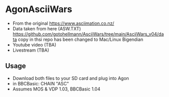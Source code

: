# AgonAsciiWars
- From the original https://www.asciimation.co.nz/
- Data taken from here (ASW.TXT) https://github.com/gotohellmann/AsciiWars/tree/main/AsciiWars_v04/data copy in thsi repo has been changed to Mac/Linux Bigendian
- Youtube video (TBA)
- Livestream (TBA)
## Usage
- Download both files to your SD card and plug into Agon
- in BBCBasic: CHAIN "ASC"
- Assumes MOS & VDP 1.03, BBCBasic 1.04
